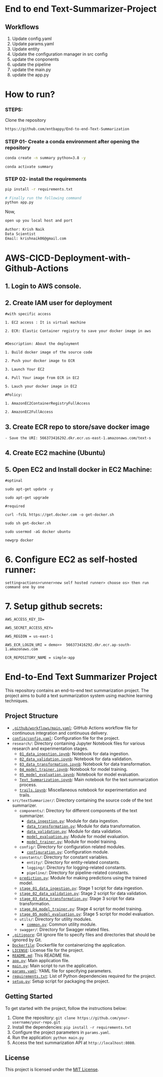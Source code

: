 # End to end Text-Summarizer-Project

## Workflows

1. Update config.yaml
2. Update params.yaml
3. Update entity
4. Update the configuration manager in src config
5. update the conponents
6. update the pipeline
7. update the main.py
8. update the app.py


# How to run?
### STEPS:

Clone the repository

```bash
https://github.com/entbappy/End-to-end-Text-Summarization
```
### STEP 01- Create a conda environment after opening the repository

```bash
conda create -n summary python=3.8 -y
```

```bash
conda activate summary
```


### STEP 02- install the requirements
```bash
pip install -r requirements.txt
```


```bash
# Finally run the following command
python app.py
```

Now,
```bash
open up you local host and port
```


```bash
Author: Krish Naik
Data Scientist
Email: krishnaik06@gmail.com

```



# AWS-CICD-Deployment-with-Github-Actions

## 1. Login to AWS console.

## 2. Create IAM user for deployment

	#with specific access

	1. EC2 access : It is virtual machine

	2. ECR: Elastic Container registry to save your docker image in aws


	#Description: About the deployment

	1. Build docker image of the source code

	2. Push your docker image to ECR

	3. Launch Your EC2 

	4. Pull Your image from ECR in EC2

	5. Lauch your docker image in EC2

	#Policy:

	1. AmazonEC2ContainerRegistryFullAccess

	2. AmazonEC2FullAccess

	
## 3. Create ECR repo to store/save docker image
    - Save the URI: 566373416292.dkr.ecr.us-east-1.amazonaws.com/text-s

	
## 4. Create EC2 machine (Ubuntu) 

## 5. Open EC2 and Install docker in EC2 Machine:
	
	
	#optinal

	sudo apt-get update -y

	sudo apt-get upgrade
	
	#required

	curl -fsSL https://get.docker.com -o get-docker.sh

	sudo sh get-docker.sh

	sudo usermod -aG docker ubuntu

	newgrp docker
	
# 6. Configure EC2 as self-hosted runner:
    setting>actions>runner>new self hosted runner> choose os> then run command one by one


# 7. Setup github secrets:

    AWS_ACCESS_KEY_ID=

    AWS_SECRET_ACCESS_KEY=

    AWS_REGION = us-east-1

    AWS_ECR_LOGIN_URI = demo>>  566373416292.dkr.ecr.ap-south-1.amazonaws.com

    ECR_REPOSITORY_NAME = simple-app

# End-to-End Text Summarizer Project

This repository contains an end-to-end text summarization project. The project aims to build a text summarization system using machine learning techniques.

## Project Structure

- [`.github/workflows/main.yaml`](.github/workflows/main.yaml): GitHub Actions workflow file for continuous integration and continuous delivery.
- [`config/config.yaml`](config/config.yaml): Configuration file for the project.
- `research/`: Directory containing Jupyter Notebook files for various research and experimentation stages.
  - [`01_data_ingestion.ipynb`](research/01_data_ingestion.ipynb): Notebook for data ingestion.
  - [`02_data_validation.ipynb`](research/02_data_validation.ipynb): Notebook for data validation.
  - [`03_data_transformation.ipynb`](research/03_data_transformation.ipynb): Notebook for data transformation.
  - [`04_model_trainer.ipynb`](research/04_model_trainer.ipynb): Notebook for model training.
  - [`05_model_evaluation.ipynb`](research/05_model_evaluation.ipynb): Notebook for model evaluation.
  - [`Text_Summarization.ipynb`](research/Text_Summarization.ipynb): Main notebook for the text summarization process.
  - [`trails.ipynb`](research/trails.ipynb): Miscellaneous notebook for experimentation and trails.
- `src/textSummarizer/`: Directory containing the source code of the text summarizer.
  - `components/`: Directory for different components of the text summarizer.
    - [`data_ingestion.py`](src/textSummarizer/components/data_ingestion.py): Module for data ingestion.
    - [`data_transformation.py`](src/textSummarizer/components/data_transformation.py): Module for data transformation.
    - [`data_validation.py`](src/textSummarizer/components/data_validation.py): Module for data validation.
    - [`model_evaluation.py`](src/textSummarizer/components/model_evaluation.py): Module for model evaluation.
    - [`model_trainer.py`](src/textSummarizer/components/model_trainer.py): Module for model training.
  - `config/`: Directory for configuration related modules.
    - [`configuration.py`](src/textSummarizer/config/configuration.py): Configuration module.
  - `constants/`: Directory for constant variables.
    - `entity/`: Directory for entity-related constants.
    - `logging/`: Directory for logging-related constants.
    - `pipeline/`: Directory for pipeline-related constants.
  - [`prediction.py`](src/textSummarizer/prediction.py): Module for making predictions using the trained model.
  - [`stage_01_data_ingestion.py`](src/textSummarizer/stage_01_data_ingestion.py): Stage 1 script for data ingestion.
  - [`stage_02_data_validation.py`](src/textSummarizer/stage_02_data_validation.py): Stage 2 script for data validation.
  - [`stage_03_data_transformation.py`](src/textSummarizer/stage_03_data_transformation.py): Stage 3 script for data transformation.
  - [`stage_04_model_trainer.py`](src/textSummarizer/stage_04_model_trainer.py): Stage 4 script for model training.
  - [`stage_05_model_evaluation.py`](src/textSummarizer/stage_05_model_evaluation.py): Stage 5 script for model evaluation.
  - `utils/`: Directory for utility modules.
    - [`common.py`](src/textSummarizer/utils/common.py): Common utility module.
  - `swagger/`: Directory for Swagger related files.
- [`.gitignore`](.gitignore): Git ignore file to specify files and directories that should be ignored by Git.
- [`Dockerfile`](Dockerfile): Dockerfile for containerizing the application.
- [`LICENSE`](LICENSE): License file for the project.
- [`README.md`](README.md): This README file.
- [`app.py`](app.py): Main application file.
- [`main.py`](main.py): Main script to run the application.
- [`params.yaml`](params.yaml): YAML file for specifying parameters.
- [`requirements.txt`](requirements.txt): List of Python dependencies required for the project.
- [`setup.py`](setup.py): Setup script for packaging the project.


## Getting Started

To get started with the project, follow the instructions below:

1. Clone the repository: `git clone https://github.com/your-username/your-repo.git`
2. Install the dependencies: `pip install -r requirements.txt`
3. Configure the project parameters in `params.yaml`.
4. Run the application: `python main.py`
5. Access the text summarization API at `http://localhost:8080`.

## License

This project is licensed under the [MIT License](LICENSE).

